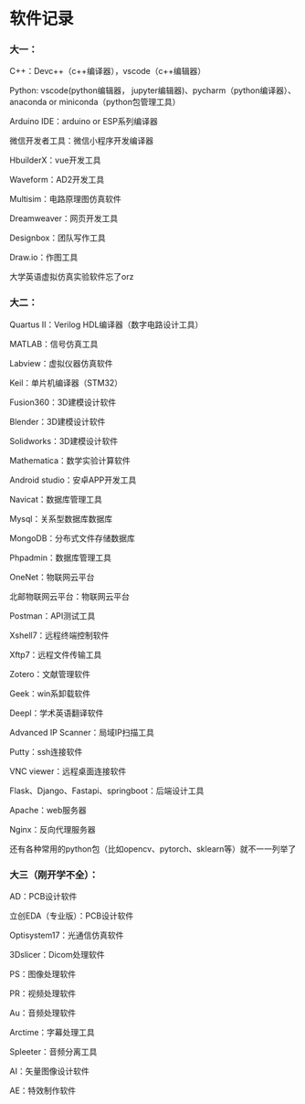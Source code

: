 # 软件记录
### 大一：
C++：Devc++（c++编译器），vscode（c++编辑器）

Python: vscode(python编辑器，
jupyter编辑器)、pycharm（python编译器）、anaconda or miniconda（python包管理工具）

Arduino IDE：arduino or ESP系列编译器

微信开发者工具：微信小程序开发编译器

HbuilderX：vue开发工具

Waveform：AD2开发工具

Multisim：电路原理图仿真软件

Dreamweaver：网页开发工具

Designbox：团队写作工具

Draw.io：作图工具

大学英语虚拟仿真实验软件忘了orz

### 大二：
Quartus II：Verilog HDL编译器（数字电路设计工具）

MATLAB：信号仿真工具

Labview：虚拟仪器仿真软件

Keil：单片机编译器（STM32）

Fusion360：3D建模设计软件

Blender：3D建模设计软件

Solidworks：3D建模设计软件

Mathematica：数学实验计算软件

Android studio：安卓APP开发工具

Navicat：数据库管理工具

Mysql：关系型数据库数据库

MongoDB：分布式文件存储数据库

Phpadmin：数据库管理工具

OneNet：物联网云平台

北邮物联网云平台：物联网云平台

Postman：API测试工具

Xshell7：远程终端控制软件

Xftp7：远程文件传输工具

Zotero：文献管理软件

Geek：win系卸载软件

Deepl：学术英语翻译软件

Advanced IP Scanner：局域IP扫描工具

Putty：ssh连接软件

VNC viewer：远程桌面连接软件

Flask、Django、Fastapi、springboot：后端设计工具

Apache：web服务器

Nginx：反向代理服务器

还有各种常用的python包（比如opencv、pytorch、sklearn等）就不一一列举了
### 大三（刚开学不全）：
AD：PCB设计软件

立创EDA（专业版）：PCB设计软件

Optisystem17：光通信仿真软件

3Dslicer：Dicom处理软件

PS：图像处理软件

PR：视频处理软件

Au：音频处理软件

Arctime：字幕处理工具

Spleeter：音频分离工具

AI：矢量图像设计软件

AE：特效制作软件
